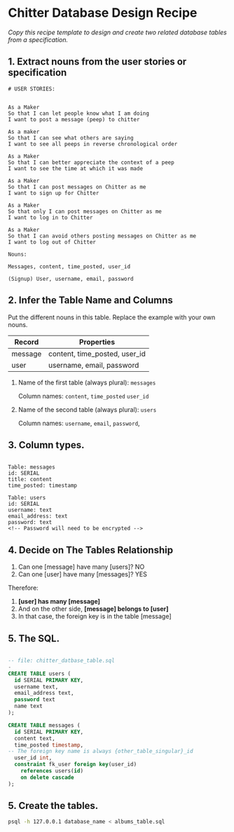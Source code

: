 # Chitter Database Design Recipe
_Copy this recipe template to design and create two related database tables from a specification._

## 1. Extract nouns from the user stories or specification

```
# USER STORIES:


As a Maker
So that I can let people know what I am doing  
I want to post a message (peep) to chitter

As a maker
So that I can see what others are saying  
I want to see all peeps in reverse chronological order

As a Maker
So that I can better appreciate the context of a peep
I want to see the time at which it was made

As a Maker
So that I can post messages on Chitter as me
I want to sign up for Chitter

As a Maker
So that only I can post messages on Chitter as me
I want to log in to Chitter

As a Maker
So that I can avoid others posting messages on Chitter as me
I want to log out of Chitter
```

```
Nouns:

Messages, content, time_posted, user_id

(Signup) User, username, email, password
```

## 2. Infer the Table Name and Columns

Put the different nouns in this table. Replace the example with your own nouns.

| Record                | Properties                    |
| --------------------- | ----------------------------- |
| message               | content, time_posted, user_id
| user                  | username, email, password

1. Name of the first table (always plural): `messages` 

    Column names: `content`, `time_posted` `user_id`

2. Name of the second table (always plural): `users` 

    Column names: `username`, `email`, `password`,

## 3. Column types.


```

Table: messages
id: SERIAL
title: content
time_posted: timestamp

Table: users
id: SERIAL
username: text
email_address: text
password: text
<!-- Password will need to be encrypted -->
```

## 4. Decide on The Tables Relationship

1. Can one [message] have many [users]? NO
2. Can one [user] have many [messages]? YES

Therefore:

1. **[user] has many [message]**
2. And on the other side, **[message] belongs to [user]**
3. In that case, the foreign key is in the table [message]



## 5. The SQL.

```sql

-- file: chitter_datbase_table.sql
-
CREATE TABLE users (
  id SERIAL PRIMARY KEY,
  username text,
  email_address text,
  password text
  name text
);

CREATE TABLE messages (
  id SERIAL PRIMARY KEY,
  content text,
  time_posted timestamp,
-- The foreign key name is always {other_table_singular}_id
  user_id int,
  constraint fk_user foreign key(user_id)
    references users(id)
    on delete cascade
);

```

## 5. Create the tables.

```bash
psql -h 127.0.0.1 database_name < albums_table.sql
```